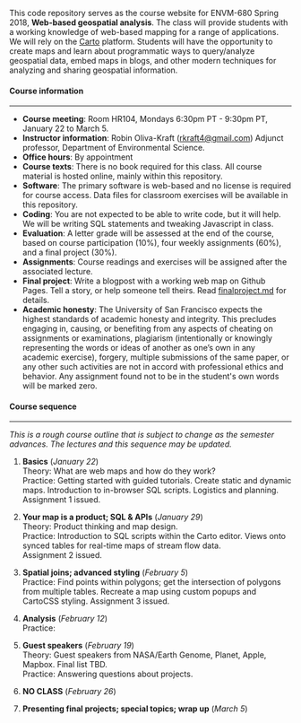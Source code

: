 This code repository serves as the course website for ENVM-680 Spring 2018, **Web-based geospatial analysis**.  The class will provide students with a working knowledge of web-based mapping for a range of applications.  We will rely on the [Carto](http://www.carto.com) platform.  Students will have the opportunity to create maps and learn about programmatic ways to query/analyze geospatial data, embed maps in blogs, and other modern techniques for analyzing and sharing geospatial information.  

#### Course information
----

- **Course meeting**: Room HR104, Mondays 6:30pm PT - 9:30pm PT, January 22 to March 5.
- **Instructor information**: Robin Oliva-Kraft ([rkraft4@gmail.com](mailto:rkraft4@gmail.com)) Adjunct professor, Department of Environmental Science.
- **Office hours**: By appointment
- **Course texts**: There is no book required for this class. All course material is hosted online, mainly within this repository.
- **Software**: The primary software is web-based and no license is required for course access.  Data files for classroom exercises will be available in this repository.
- **Coding**: You are not expected to be able to write code, but it will help. We will be writing SQL statements and tweaking Javascript in class.
- **Evaluation**: A letter grade will be assessed at the end of the course, based on course participation (10%), four weekly assignments (60%), and a final project (30%).
- **Assignments**: Course readings and exercises will be assigned after the associated lecture.
- **Final project**: Write a blogpost with a working web map on Github Pages. Tell a story, or help someone tell theirs. Read [finalproject.md](finalproject.md) for details.
- **Academic honesty**: The University of San Francisco expects the highest standards of academic honesty and integrity. This precludes engaging in, causing, or benefiting from any aspects of cheating on assignments or examinations, plagiarism (intentionally or knowingly representing the words or ideas of another as one’s own in any academic exercise), forgery, multiple submissions of the same paper, or any other such activities are not in accord with professional ethics and behavior. Any assignment found not to be in the student's own words will be marked zero.

#### Course sequence
----
_This is a rough course outline that is subject to change as the semester advances.  The lectures and this sequence may be updated._

1. **Basics** (_January 22_)  
Theory: What are web maps and how do they work?  
Practice: Getting started with guided tutorials.  Create static and dynamic maps.  Introduction to in-browser SQL scripts.  Logistics and planning.  
Assignment 1 issued.

2. **Your map is a product; SQL & APIs** (_January 29_)  
Theory: Product thinking and map design.  
Practice: Introduction to SQL scripts within the Carto editor.  Views onto synced tables for real-time maps of stream flow data.  
Assignment 2 issued.

3. **Spatial joins; advanced styling** (_February 5_)  
Practice: Find points within polygons; get the intersection of polygons from multiple tables. Recreate a map using custom popups and CartoCSS styling.
Assignment 3 issued.

4. **Analysis** (_February 12_)  
Practice: 

5. **Guest speakers** (_February 19_)  
Theory: Guest speakers from NASA/Earth Genome, Planet, Apple, Mapbox. Final list TBD.  
Practice: Answering questions about projects.

6. **NO CLASS** (_February 26_)

7. **Presenting final projects; special topics; wrap up** (_March 5_)

